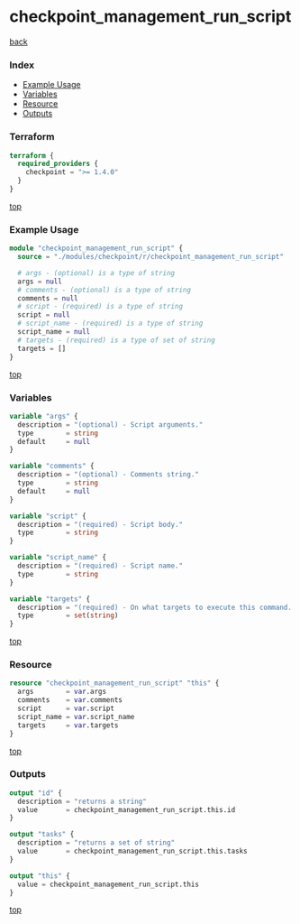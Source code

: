 # checkpoint_management_run_script

[back](../checkpoint.md)

### Index

- [Example Usage](#example-usage)
- [Variables](#variables)
- [Resource](#resource)
- [Outputs](#outputs)

### Terraform

```terraform
terraform {
  required_providers {
    checkpoint = ">= 1.4.0"
  }
}
```

[top](#index)

### Example Usage

```terraform
module "checkpoint_management_run_script" {
  source = "./modules/checkpoint/r/checkpoint_management_run_script"

  # args - (optional) is a type of string
  args = null
  # comments - (optional) is a type of string
  comments = null
  # script - (required) is a type of string
  script = null
  # script_name - (required) is a type of string
  script_name = null
  # targets - (required) is a type of set of string
  targets = []
}
```

[top](#index)

### Variables

```terraform
variable "args" {
  description = "(optional) - Script arguments."
  type        = string
  default     = null
}

variable "comments" {
  description = "(optional) - Comments string."
  type        = string
  default     = null
}

variable "script" {
  description = "(required) - Script body."
  type        = string
}

variable "script_name" {
  description = "(required) - Script name."
  type        = string
}

variable "targets" {
  description = "(required) - On what targets to execute this command. Targets may be identified by their name, or object unique identifier."
  type        = set(string)
}
```

[top](#index)

### Resource

```terraform
resource "checkpoint_management_run_script" "this" {
  args        = var.args
  comments    = var.comments
  script      = var.script
  script_name = var.script_name
  targets     = var.targets
}
```

[top](#index)

### Outputs

```terraform
output "id" {
  description = "returns a string"
  value       = checkpoint_management_run_script.this.id
}

output "tasks" {
  description = "returns a set of string"
  value       = checkpoint_management_run_script.this.tasks
}

output "this" {
  value = checkpoint_management_run_script.this
}
```

[top](#index)